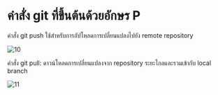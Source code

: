 # คำสั่ง git ที่ขึ้นต้นด้วยอักษร P
 คำสั่ง git push ใช้สำหรับการอัปโหลดการเปลี่ยนแปลงไปยัง remote repository

![10](https://github.com/SuphawadiP/Git_A-Z_Mission_65030269/assets/144196049/fe1bc77a-07a1-4346-852e-e01dc93931cc)

 คำสั่ง git pull: ดาวน์โหลดการเปลี่ยนแปลงจาก repository ระยะไกลและรวมเข้ากับ local branch

![11](https://github.com/SuphawadiP/Git_A-Z_Mission_65030269/assets/144196049/244d2ba6-2d5b-4f05-a851-17bfc3b17b9a)
